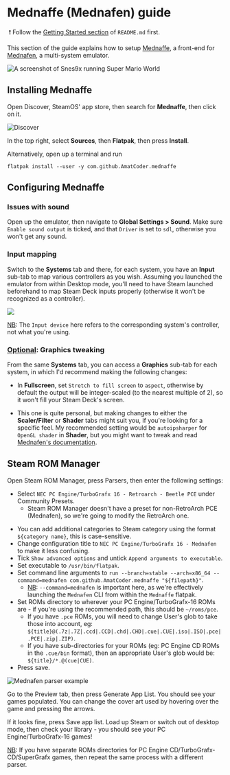 # Mednaffe (Mednafen) guide

 ❗ Follow the [Getting Started section](../README.md#getting-started) of `README.md` first.

This section of the guide explains how to setup [Mednaffe](https://github.com/AmatCoder/mednaffe), a front-end for [Mednafen](https://mednafen.github.io/), a multi-system emulator.

<img src="https://user-images.githubusercontent.com/9209426/157373278-adeecff8-726d-414d-a599-5ac4fa143afb.png" title="" alt="A screenshot of Snes9x running Super Mario World" data-align="inline">

## Installing Mednaffe

Open Discover, SteamOS' app store, then search for **Mednaffe**, then click on it.

![Discover](https://user-images.githubusercontent.com/9209426/157377104-dfa105bb-d82c-401a-bb7d-d5590585c2cc.png)

In the top right, select **Sources**, then **Flatpak**, then press **Install**.

Alternatively, open up a terminal and run

```
flatpak install --user -y com.github.AmatCoder.mednaffe
```

## Configuring Mednaffe

### Issues with sound

Open up the emulator, then navigate to **Global Settings > Sound**. Make sure `Enable sound output` is ticked, and that `Driver` is set to `sdl`, otherwise you won't get any sound. 

### Input mapping

Switch to the **Systems** tab and there, for each system, you have an **Input** sub-tab to map various controllers as you wish. Assuming you launched the emulator from within Desktop mode, you'll need to have Steam launched beforehand to map Steam Deck inputs properly (otherwise it won't be recognized as a controller).

![](https://user-images.githubusercontent.com/9209426/157373743-a198fc69-7eeb-43e4-b091-484ad9dfb1ec.png)

<u>NB</u>: The `Input device` here refers to the corresponding system's controller, not what you're using.

### <u>Optional</u>: Graphics tweaking

From the same **Systems** tab, you can access a **Graphics** sub-tab for each system, in which I'd recommend making the following changes:

* In **Fullscreen**, set `Stretch to fill screen` to `aspect`, otherwise by default the output will be integer-scaled (to the nearest multiple of 2), so it won't fill your Steam Deck's screen.

* This one is quite personal, but making changes to either the **Scaler/Filter** or **Shader** tabs might suit you, if you're looking for a specific feel. My recommended setting would be `autoipsharper` for `OpenGL shader` in **Shader**, but you might want to tweak and read [Mednafen's documentation](https://mednafen.github.io/documentation/).

## Steam ROM Manager

Open Steam ROM Manager, press Parsers, then enter the following settings:

* Select `NEC PC Engine/TurboGrafx 16 - Retroarch - Beetle PCE` under Community Presets.
  - Steam ROM Manager doesn't have a preset for non-RetroArch PCE (Mednafen), so we're going to modify the RetroArch one.
- You can add additional categories to Steam category using the format `${category name}`, this is case-sensitive.
- Change configuration title to `NEC PC Engine/TurboGrafx 16 - Mednafen` to make it less confusing.
- Tick `Show advanced options` and untick `Append arguments to executable`.
- Set executable to `/usr/bin/flatpak`.
- Set command line arguments to `run --branch=stable --arch=x86_64 --command=mednafen com.github.AmatCoder.mednaffe "${filepath}"`.
  - <u>NB</u>: `--command=mednafen` is important here, as we're effectively launching the `Mednafen` CLI from within the `Mednaffe` flatpak.
- Set ROMs directory to wherever your PC Engine/TurboGrafx-16 ROMs are - if you're using the recommended path, this should be `~/roms/pce`.
  - If you have `.pce` ROMs, you will need to change User's glob to take those into account, eg: `${title}@(.7z|.7Z|.ccd|.CCD|.chd|.CHD|.cue|.CUE|.iso|.ISO|.pce|.PCE|.zip|.ZIP)`.
  - If you have sub-directories for your ROMs (eg: PC Engine CD ROMs in the `.cue/bin` format), then an appropriate User's glob would be: `${title}/*.@(cue|CUE)`.
- Press save.

![Mednafen parser example](https://user-images.githubusercontent.com/9209426/157376859-9af92e02-ca56-4849-b4b3-8e2610162ff4.png)

Go to the Preview tab, then press Generate App List. You should see your games populated. You can change the cover art used by hovering over the game and pressing the arrows.

If it looks fine, press Save app list. Load up Steam or switch out of desktop mode, then check your library - you should see your PC Engine/TurboGrafx-16 games!

<u>NB</u>: If you have separate ROMs directories for PC Engine CD/TurboGrafx-CD/SuperGrafx games, then repeat the same process with a different parser.
